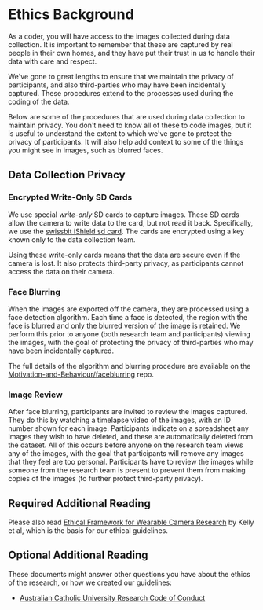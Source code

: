 # Ethics Background

As a coder, you will have access to the images collected during data collection.
It is important to remember that these are captured by real people in their own homes, and they have put their trust in us to handle their data with care and respect.

We've gone to great lengths to ensure that we maintain the privacy of participants, and also third-parties who may have been incidentally captured.
These procedures extend to the processes used during the coding of the data.

Below are some of the procedures that are used during data collection to maintain privacy.
You don't need to know all of these to code images, but it is useful to understand the extent to which we've gone to protect the privacy of participants.
It will also help add context to some of the things you might see in images, such as blurred faces.

## Data Collection Privacy

### Encrypted Write-Only SD Cards

We use special *write-only* SD cards to capture images.
These SD cards allow the camera to write data to the card, but not read it back. Specifically, we use the [swissbit iShield sd card](https://www.swissbit.com/en/products/security-products/ishield-archive-and-ishield-camera/). The cards are encrypted using a key known only to the data collection team.

Using these write-only cards means that the data are secure even if the camera is lost. It also protects third-party privacy, as participants cannot access the data on their camera.

### Face Blurring

When the images are exported off the camera, they are processed using a face detection algorithm.
Each time a face is detected, the region with the face is blurred and only the blurred version of the image is retained.
We perform this prior to anyone (both research team and participants) viewing the images, with the goal of protecting the privacy of third-parties who may have been incidentally captured.

The full details of the algorithm and blurring procedure are available on the [Motivation-and-Behaviour/faceblurring](https://github.com/Motivation-and-Behaviour/faceblurring) repo.

### Image Review

After face blurring, participants are invited to review the images captured.
They do this by watching a timelapse video of the images, with an ID number shown for each image.
Participants indicate on a spreadsheet any images they wish to have deleted, and these are automatically deleted from the dataset.
All of this occurs before anyone on the research team views any of the images, with the goal that participants will remove any images that they feel are too personal.
Participants have to review the images while someone from the research team is present to prevent them from making copies of the images (to further protect third-party privacy).

## Required Additional Reading

Please also read [Ethical Framework for Wearable Camera Research](https://doi.org/10.1016/j.amepre.2012.11.006) by Kelly et al, which is the basis for our ethical guidelines.

## Optional Additional Reading

These documents might answer other questions you have about the ethics of the research, or how we created our guidelines:

* [Australian Catholic University Research Code of Conduct](https://policies.acu.edu.au/736355)